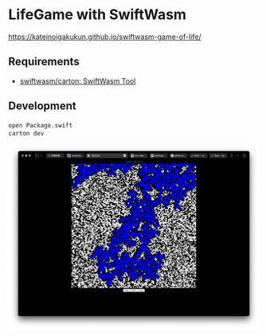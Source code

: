 # LifeGame with SwiftWasm

https://kateinoigakukun.github.io/swiftwasm-game-of-life/

## Requirements

- [swiftwasm/carton: SwiftWasm Tool](https://github.com/swiftwasm/carton)

## Development

```sh
open Package.swift
carton dev
```

![](Documentation/Percolation.png)
